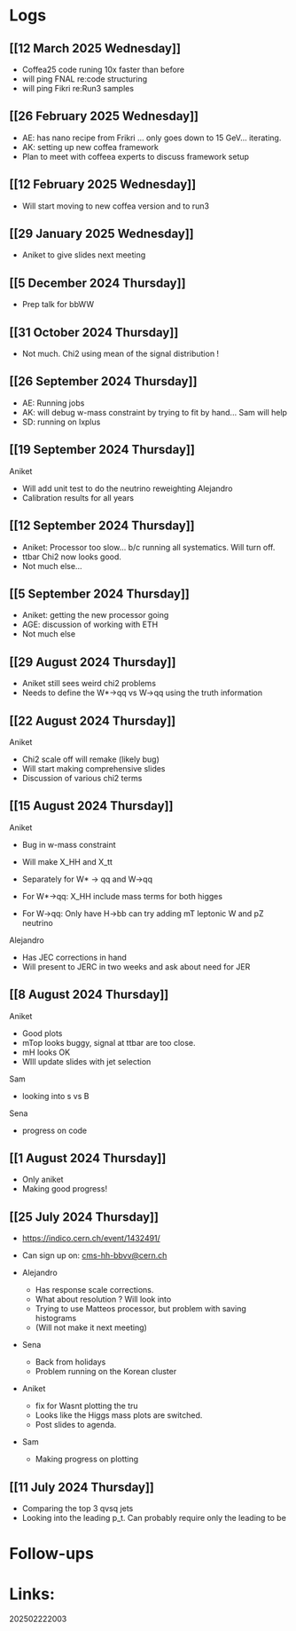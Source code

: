 # Logs

## [[12 March 2025 Wednesday]]
- Coffea25 code runing 10x faster than before
- will ping FNAL re:code structuring
- will ping Fikri re:Run3 samples


## [[26 February 2025 Wednesday]]
- AE: has nano recipe from Frikri ... only goes down to 15 GeV... iterating. 
- AK: setting up new coffea framework 
- Plan to meet with coffeea experts to discuss framework setup

## [[12 February 2025 Wednesday]]
- Will start moving to new coffea version and to run3

## [[29 January 2025 Wednesday]]
- Aniket to give slides next meeting

## [[5 December 2024 Thursday]]
- Prep talk for bbWW

## [[31 October 2024 Thursday]]
- Not much.  Chi2 using mean of the signal distribution !

## [[26 September 2024 Thursday]]
- AE: Running jobs
- AK: will debug w-mass constraint by trying to fit by hand... Sam will help
- SD: running on lxplus

## [[19 September 2024 Thursday]]
 Aniket
- Will add unit test to do the neutrino reweighting
 Alejandro
- Calibration results for all years

## [[12 September 2024 Thursday]]
- Aniket: Processor too slow... b/c running all systematics. Will turn off. 
- ttbar Chi2 now looks good.
- Not much else...

## [[5 September 2024 Thursday]]
- Aniket: getting the new processor going
- AGE:  discussion of working with ETH 
- Not much else

## [[29 August 2024 Thursday]]
- Aniket still sees weird chi2 problems
- Needs to define the W*->qq  vs W->qq using the truth information 

## [[22 August 2024 Thursday]]
 Aniket
- Chi2 scale off will remake (likely bug)
- Will start making comprehensive slides
- Discussion of various chi2 terms


## [[15 August 2024 Thursday]]
 Aniket
- Bug in w-mass constraint 
- Will make X_HH and X_tt 

- Separately for W* -> qq and W->qq

- For W*->qq:
	 X_HH include mass terms for both higges
- For W->qq:
	 Only have H->bb can try adding mT leptonic W and pZ neutrino 

 Alejandro 
- Has JEC corrections in hand
- Will present to JERC in two weeks and ask about need for JER


## [[8 August 2024 Thursday]]
 Aniket
- Good plots
- mTop looks buggy, signal at ttbar are too close.
- mH looks OK
- WIll update slides with jet selection

 Sam
- looking into s vs B

 Sena
- progress on code

## [[1 August 2024 Thursday]]
- Only aniket
- Making good progress! 



## [[25 July 2024 Thursday]]
- https://indico.cern.ch/event/1432491/

- Can sign up on:
	cms-hh-bbvv@cern.ch

- Alejandro
	- Has response scale corrections.
	- What about resolution ? Will look into
	- Trying to use Matteos processor, but problem with saving histograms
	- (Will not make it next meeting)

-  Sena 
	- Back from holidays
	- Problem running on the Korean cluster

- Aniket
	- fix for Wasnt plotting the tru
	- Looks like the Higgs mass plots are switched. 
	- Post slides to agenda. 

- Sam 
	- Making progress on plotting


## [[11 July 2024 Thursday]]
- Comparing the top 3 qvsq jets
- Looking into the leading p_t. Can probably require only the leading to be 


# Follow-ups


# Links: 



202502222003
